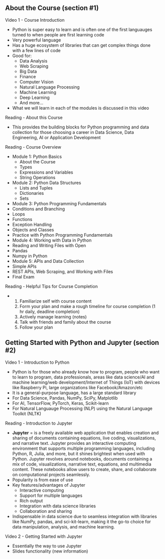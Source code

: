 ## About the Course (section #1)

Video 1 - Course Introduction
- Python is super easy to learn and is often one of the first languauges turned to when people are first learning code
- Very powerful language
- Has a huge ecosystem of libraries that can get complex things done with a few lines of code
- Good for:
  - Data Analysis
  - Web Scraping
  - Big Data
  - Finance
  - Computer Vision
  - Natural Language Processing
  - Machine Learning
  - Deep Learning
  - And more...
- What we will learn in each of the modules is discussed in this video

Reading - About this Course
- This provides the building blocks for Python programming and data collection for those choosing a career in Data Science, Data Engineering, AI or Application Development

Reading - Course Overview
- Module 1: Python Basics
  - About the Course
  - Types
  - Expressions and Variables
  - String Operations
- Module 2: Python Data Structures
  -  Lists and Tuples
  -  Dictionaries
  -  Sets
-  Module 3: Python Programming Fundamentals
  -  Conditions and Branching
  -  Loops
  -  Functions
  -  Exception Handling
  -  Objects and Classes
  -  Practice with Python Programming Fundamentals
-  Module 4: Working with Data in Python
  -  Reading and Writing Files with Open
  -  Pandas
  -  Numpy in Python
-  Module 5: APIs and Data Collection
  -  Simple APIs
  -  REST APIs, Web Scraping, and Working with Files
  -  Final Exam

Reading - Helpful Tips for Course Completion
- 1. Familiarize self with course content
  2. Form your plan and make a rough timeline for course completion (1 hr daily, deadline completion)
  3. Actively manage learning (notes)
  4. Talk with friends and family about the course
  5. Follow your plan
 

## Getting Started with Python and Jupyter (section #2)

Video 1 - Introduction to Python
- Python is for those who already know how to program, people who want to learn to program, data professionals, areas like data science/AI and machine learning/web development/Internet of Things (IoT) with
  devices like Raspberry Pi, large organizations like Facebook/Amazon/etc
- It is a general-purpose language, has a large standard library
- For Data Science, Pandas, NumPy, SciPy, Matplotlib
- For AI, TensorFlow, PyTorch, Keras, Scikit-learn
- For Natural Languauge Processing (NLP) using the Natural Language Toolkit (NLTK)

Reading - Introduction to Jupyter
- **Jupyter** = is a freely available web application that enables creation and sharing of documents containing equations, live coding, visualizations, and narrative text. Jupyter provides an interactive
  computing environment that supports multiple programming languages, including Python, R, Julia, and more, but it shines brightest when used with Python.  Jupyter revolves around notebooks, documents containing a
  mix of code, visualizations, narrative text, equations, and multimedia content. These notebooks allow users to create, share, and collaborate on computational projects seamlessly.
- Popularity is from ease of use
- Key features/advantages of Jupyter
  -  Interactive computing
  -  Support for multiple languages
  -  Rich output
  -  Integration with data science libraries
  -  Collaboration and sharing
- Indispensable in data science due to seamless integration with libraries like NumPy, pandas, and sci-kit-learn, making it the go-to choice for data manipulation, analysis, and machine learning.

Video 2 - Getting Started with Jupyter
- Essentially the way to use Jupyter
- Slides functionality (new information)
